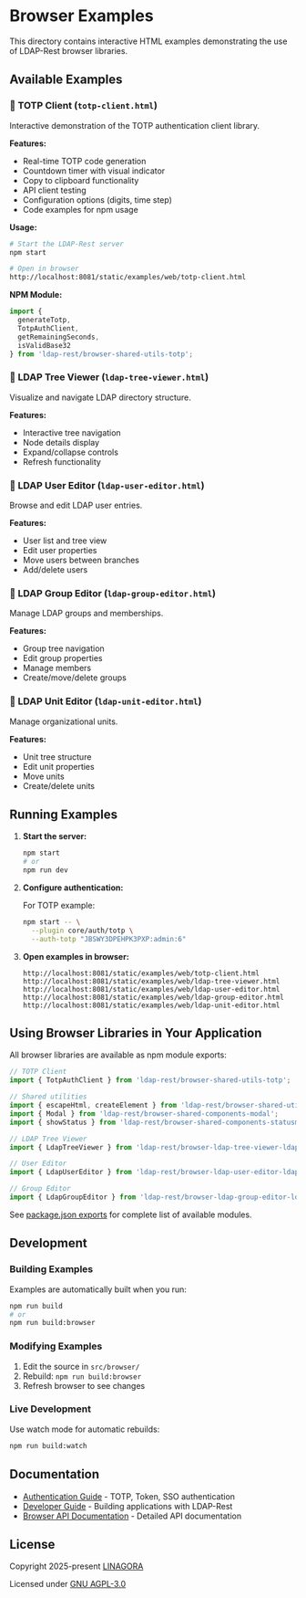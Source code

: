# Browser Examples

This directory contains interactive HTML examples demonstrating the use of LDAP-Rest browser libraries.

## Available Examples

### 🔐 TOTP Client (`totp-client.html`)

Interactive demonstration of the TOTP authentication client library.

**Features:**
- Real-time TOTP code generation
- Countdown timer with visual indicator
- Copy to clipboard functionality
- API client testing
- Configuration options (digits, time step)
- Code examples for npm usage

**Usage:**
```bash
# Start the LDAP-Rest server
npm start

# Open in browser
http://localhost:8081/static/examples/web/totp-client.html
```

**NPM Module:**
```typescript
import {
  generateTotp,
  TotpAuthClient,
  getRemainingSeconds,
  isValidBase32
} from 'ldap-rest/browser-shared-utils-totp';
```

### 📁 LDAP Tree Viewer (`ldap-tree-viewer.html`)

Visualize and navigate LDAP directory structure.

**Features:**
- Interactive tree navigation
- Node details display
- Expand/collapse controls
- Refresh functionality

### 👥 LDAP User Editor (`ldap-user-editor.html`)

Browse and edit LDAP user entries.

**Features:**
- User list and tree view
- Edit user properties
- Move users between branches
- Add/delete users

### 👔 LDAP Group Editor (`ldap-group-editor.html`)

Manage LDAP groups and memberships.

**Features:**
- Group tree navigation
- Edit group properties
- Manage members
- Create/move/delete groups

### 🏢 LDAP Unit Editor (`ldap-unit-editor.html`)

Manage organizational units.

**Features:**
- Unit tree structure
- Edit unit properties
- Move units
- Create/delete units

## Running Examples

1. **Start the server:**
   ```bash
   npm start
   # or
   npm run dev
   ```

2. **Configure authentication:**

   For TOTP example:
   ```bash
   npm start -- \
     --plugin core/auth/totp \
     --auth-totp "JBSWY3DPEHPK3PXP:admin:6"
   ```

3. **Open examples in browser:**
   ```
   http://localhost:8081/static/examples/web/totp-client.html
   http://localhost:8081/static/examples/web/ldap-tree-viewer.html
   http://localhost:8081/static/examples/web/ldap-user-editor.html
   http://localhost:8081/static/examples/web/ldap-group-editor.html
   http://localhost:8081/static/examples/web/ldap-unit-editor.html
   ```

## Using Browser Libraries in Your Application

All browser libraries are available as npm module exports:

```typescript
// TOTP Client
import { TotpAuthClient } from 'ldap-rest/browser-shared-utils-totp';

// Shared utilities
import { escapeHtml, createElement } from 'ldap-rest/browser-shared-utils-dom';
import { Modal } from 'ldap-rest/browser-shared-components-modal';
import { showStatus } from 'ldap-rest/browser-shared-components-statusmessage';

// LDAP Tree Viewer
import { LdapTreeViewer } from 'ldap-rest/browser-ldap-tree-viewer-ldaptreeviewer';

// User Editor
import { LdapUserEditor } from 'ldap-rest/browser-ldap-user-editor-ldapusereditor';

// Group Editor
import { LdapGroupEditor } from 'ldap-rest/browser-ldap-group-editor-ldapgroupeditor';
```

See [package.json exports](../../package.json) for complete list of available modules.

## Development

### Building Examples

Examples are automatically built when you run:

```bash
npm run build
# or
npm run build:browser
```

### Modifying Examples

1. Edit the source in `src/browser/`
2. Rebuild: `npm run build:browser`
3. Refresh browser to see changes

### Live Development

Use watch mode for automatic rebuilds:

```bash
npm run build:watch
```

## Documentation

- [Authentication Guide](../../docs/authentication.md) - TOTP, Token, SSO authentication
- [Developer Guide](../../docs/DEVELOPER_GUIDE.md) - Building applications with LDAP-Rest
- [Browser API Documentation](../../docs/) - Detailed API documentation

## License

Copyright 2025-present [LINAGORA](https://linagora.com)

Licensed under [GNU AGPL-3.0](../../LICENSE)
